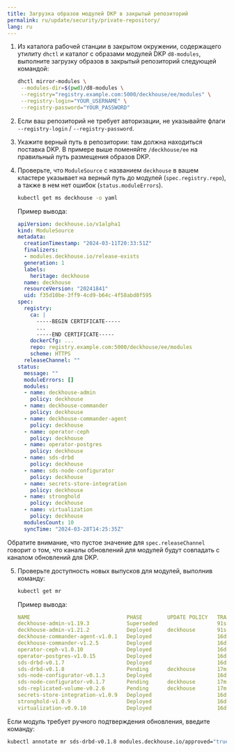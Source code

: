 ```yaml
---
title: Загрузка образов модулей DKP в закрытый репозиторий
permalink: ru/update/security/private-repository/
lang: ru
---
```


1. Из каталога рабочей станции в закрытом окружении, содержащего утилиту `dhctl` и каталог с образами модулей DKP `d8-modules`, выполните загрузку образов в закрытый репозиторий следующей командой:

   ```bash
   dhctl mirror-modules \
    --modules-dir=$(pwd)/d8-modules \
    --registry="registry.example.com:5000/deckhouse/ee/modules" \
    --registry-login="YOUR_USERNAME" \
    --registry-password="YOUR_PASSWORD"
   ```

2. Если ваш репозиторий не требует авторизации, не указывайте флаги `--registry-login` / `--registry-password`.

3. Укажите верный путь в репозитории: там должна находиться поставка DKP. В примере выше поменяйте `/deckhouse/ee` на правильный путь размещения образов DKP.

4. Проверьте, что `ModuleSource` с названием `deckhouse` в вашем кластере указывает на верный путь до модулей (`spec.registry.repo`), а также в нем нет ошибок (`status.moduleErrors`).

   ```bash
   kubectl get ms deckhouse -o yaml
   ```

   Пример вывода:

   ```yaml
   apiVersion: deckhouse.io/v1alpha1
   kind: ModuleSource
   metadata:
     creationTimestamp: "2024-03-11T20:33:51Z"
     finalizers:
     - modules.deckhouse.io/release-exists
     generation: 1
     labels:
       heritage: deckhouse
     name: deckhouse
     resourceVersion: "20241841"
     uid: f35d10be-3ff9-4cd9-b64c-4f58abd8f595
   spec:
     registry:
       ca: |
         -----BEGIN CERTIFICATE-----
         ...
         -----END CERTIFICATE-----
       dockerCfg: ...
       repo: registry.example.com:5000/deckhouse/ee/modules
       scheme: HTTPS
     releaseChannel: ""
   status:
     message: ""
     moduleErrors: []
     modules:
     - name: deckhouse-admin
       policy: deckhouse
     - name: deckhouse-commander
       policy: deckhouse
     - name: deckhouse-commander-agent
       policy: deckhouse
     - name: operator-ceph
       policy: deckhouse
     - name: operator-postgres
       policy: deckhouse
     - name: sds-drbd
       policy: deckhouse
     - name: sds-node-configurator
       policy: deckhouse
     - name: secrets-store-integration
       policy: deckhouse
     - name: stronghold
       policy: deckhouse
     - name: virtualization
       policy: deckhouse
     modulesCount: 10
     syncTime: "2024-03-28T14:25:35Z"
   ```

Обратите внимание, что пустое значение для `spec.releaseChannel` говорит о том, что каналы обновлений для модулей будут совпадать с каналом обновлений для DKP.

5. Проверьте доступность новых выпусков для модулей, выполнив команду:

   ```bash
   kubectl get mr
   ```

   Пример вывода:

   ```yaml
   NAME                               PHASE        UPDATE POLICY   TRANSITIONTIME   MESSAGE
   deckhouse-admin-v1.19.3            Superseded                   91s              
   deckhouse-admin-v1.21.2            Deployed     deckhouse       91s              
   deckhouse-commander-agent-v1.0.1   Deployed                     16d              
   deckhouse-commander-v1.2.5         Deployed                     16d              
   operator-ceph-v1.0.10              Deployed                     16d              
   operator-postgres-v1.0.15          Deployed                     16d              
   sds-drbd-v0.1.7                    Deployed                     16d              
   sds-drbd-v0.1.8                    Pending      deckhouse       17m              Waiting for manual approval
   sds-node-configurator-v0.1.3       Deployed                     16d              
   sds-node-configurator-v0.1.7       Pending      deckhouse       17m              Waiting for manual approval
   sds-replicated-volume-v0.2.6       Pending      deckhouse       17m              Waiting for manual approval
   secrets-store-integration-v1.0.9   Deployed                     16d              
   stronghold-v1.0.9                  Deployed                     16d              
   virtualization-v0.9.10             Deployed                     16d 
   ```

Если модуль требует ручного подтверждения обновления, введите команду:

```bash
kubectl annotate mr sds-drbd-v0.1.8 modules.deckhouse.io/approved="true"
```